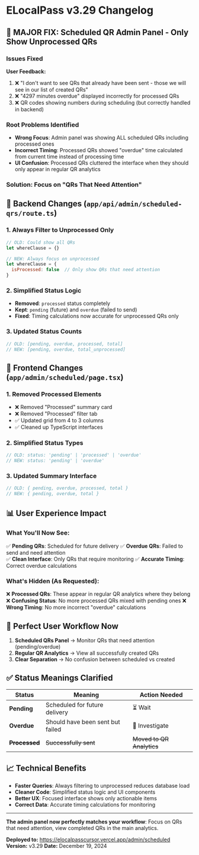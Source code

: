 # ELocalPass v3.29 Changelog

## 🎯 MAJOR FIX: Scheduled QR Admin Panel - Only Show Unprocessed QRs

### Issues Fixed
**User Feedback:**
1. ❌ "I don't want to see QRs that already have been sent - those we will see in our list of created QRs" 
2. ❌ "4297 minutes overdue" displayed incorrectly for processed QRs
3. ❌ QR codes showing numbers during scheduling (but correctly handled in backend)

### Root Problems Identified
- **Wrong Focus**: Admin panel was showing ALL scheduled QRs including processed ones
- **Incorrect Timing**: Processed QRs showed "overdue" time calculated from current time instead of processing time
- **UI Confusion**: Processed QRs cluttered the interface when they should only appear in regular QR analytics

### Solution: Focus on "QRs That Need Attention"

## 🔧 Backend Changes (`app/api/admin/scheduled-qrs/route.ts`)

### **1. Always Filter to Unprocessed Only**
```javascript
// OLD: Could show all QRs
let whereClause = {}

// NEW: Always focus on unprocessed
let whereClause = {
  isProcessed: false  // Only show QRs that need attention
}
```

### **2. Simplified Status Logic**
- **Removed**: `processed` status completely
- **Kept**: `pending` (future) and `overdue` (failed to send)
- **Fixed**: Timing calculations now accurate for unprocessed QRs only

### **3. Updated Status Counts**
```javascript
// OLD: [pending, overdue, processed, total]
// NEW: [pending, overdue, total_unprocessed]
```

## 🎨 Frontend Changes (`app/admin/scheduled/page.tsx`)

### **1. Removed Processed Elements**
- ❌ Removed "Processed" summary card
- ❌ Removed "Processed" filter tab  
- ✅ Updated grid from 4 to 3 columns
- ✅ Cleaned up TypeScript interfaces

### **2. Simplified Status Types**
```typescript
// OLD: status: 'pending' | 'processed' | 'overdue'
// NEW: status: 'pending' | 'overdue'
```

### **3. Updated Summary Interface**
```typescript
// OLD: { pending, overdue, processed, total }
// NEW: { pending, overdue, total }
```

## 📊 User Experience Impact

### **What You'll Now See:**
✅ **Pending QRs**: Scheduled for future delivery
✅ **Overdue QRs**: Failed to send and need attention  
✅ **Clean Interface**: Only QRs that require monitoring
✅ **Accurate Timing**: Correct overdue calculations

### **What's Hidden (As Requested):**
❌ **Processed QRs**: These appear in regular QR analytics where they belong
❌ **Confusing Status**: No more processed QRs mixed with pending ones
❌ **Wrong Timing**: No more incorrect "overdue" calculations

## 🎯 Perfect User Workflow Now

1. **Scheduled QRs Panel** → Monitor QRs that need attention (pending/overdue)
2. **Regular QR Analytics** → View all successfully created QRs
3. **Clear Separation** → No confusion between scheduled vs created

## ✅ Status Meanings Clarified

| Status | Meaning | Action Needed |
|--------|---------|---------------|
| **Pending** | Scheduled for future delivery | ⏳ Wait |
| **Overdue** | Should have been sent but failed | 🚨 Investigate |
| ~~**Processed**~~ | ~~Successfully sent~~ | ~~Moved to QR Analytics~~ |

## 📈 Technical Benefits
- **Faster Queries**: Always filtering to unprocessed reduces database load
- **Cleaner Code**: Simplified status logic and UI components  
- **Better UX**: Focused interface shows only actionable items
- **Correct Data**: Accurate timing calculations for monitoring

---
**The admin panel now perfectly matches your workflow**: Focus on QRs that need attention, view completed QRs in the main analytics.

**Deployed to:** https://elocalpasscursor.vercel.app/admin/scheduled
**Version:** v3.29
**Date:** December 19, 2024 